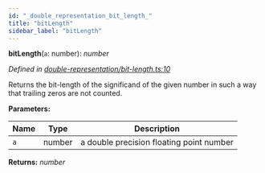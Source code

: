 ```yaml
---
id: "_double_representation_bit_length_"
title: "bitLength"
sidebar_label: "bitLength"
---
```


**bitLength**(`a`: number): *number*

*Defined in [double-representation/bit-length.ts:10](https://github.com/FlorisSteenkamp/double-double/blob/d35ae52/src/double-representation/bit-length.ts#L10)*

Returns the bit-length of the significand of the given number in such a way
that trailing zeros are not counted.

**Parameters:**

Name | Type | Description |
------ | ------ | ------ |
`a` | number | a double precision floating point number  |

**Returns:** *number*
